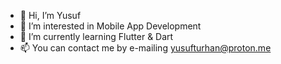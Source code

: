 - 👋 Hi, I’m Yusuf
- 👀 I’m interested in Mobile App Development
- 🌱 I’m currently learning Flutter & Dart
- 📫 You can contact me by e-mailing yusufturhan@proton.me

<!---
yusufturhan07/yusufturhan07 is a ✨ special ✨ repository because its `README.md` (this file) appears on your GitHub profile.
You can click the Preview link to take a look at your changes.
--->
